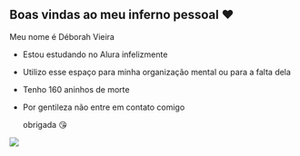 ## Boas vindas ao meu inferno pessoal ❤

Meu nome é Déborah Vieira

- Estou estudando no Alura infelizmente
- Utilizo esse espaço para minha organização mental ou para a falta dela
- Tenho 160 aninhos de morte
- Por gentileza não entre em contato comigo

  obrigada 😘

![](https://media.tenor.com/P0tX6a_nVIkAAAAM/grinch-smile-grinch.gif)
